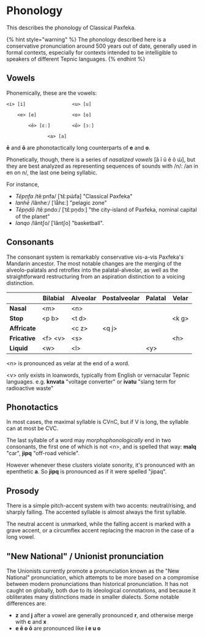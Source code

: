 # Phonology

This describes the phonology of Classical Paxfeka.

{% hint style="warning" %}
The phonology described here is a conservative pronunciation around 500 years out of date, generally used in formal contexts, especially for contexts intended to be intelligible to speakers of different Tepnic languages.
{% endhint %}

## Vowels

Phonemically, these are the vowels:

```
<i> [i]                 <u> [u]

    <e> [e]             <o> [o]

        <ē> [ɛː]        <ō> [ɔː]

               <a> [a]
```

**ē** and **ō** are phonotactically long counterparts of **e** and **o**.

Phonetically, though, there is a series of _nasalized vowels_ \[ã ĩ ũ ẽ õ ɯ̃], but they are best analyzed as representing sequences of sounds with /n/: /an in en on n/, the last one being syllabic.

For instance,

* _Tẽpņfa_ /têːpnfa/ \[ˈtɛ̂ːpɯ̃fa] "Classical Paxfeka"
* _lanhē_ /lǎnheː/ \[ˈlǎ̃hɛː] "pelagic zone"
* _Tẽpņdō_ /têːpndoː/ \[ˈtɛ̂ːpn̩dɔː] "the city-island of Paxfeka, nominal capital of the planet"
* _lanqo_ /lǎntʃo/ \[ˈlǎntʃo] "basketball".

## Consonants

The consonant system is remarkably conservative vis-a-vis Paxfeka's Mandarin ancestor. The most notable changes are the merging of the alveolo-palatals and retroflex into the palatal-alveolar, as well as the straightforward restructuring from an aspiration distinction to a voicing distinction.

|               | Bilabial  | Alveolar | Postalveolar | Palatal | Velar  |
| ------------- | --------- | -------- | ------------ | ------- | ------ |
| **Nasal**     | \<m>      | \<n>     |              |         |        |
| **Stop**      | \<p b>    | \<t d>   |              |         | \<k g> |
| **Affricate** |           | \<c z>   | \<q j>       |         |        |
| **Fricative** | \<f> \<v> | \<s>     |              |         | \<h>   |
| **Liquid**    | \<w>      | \<l>     |              | \<y>    |        |

\<n> is pronounced as velar at the end of a word.

\<v> only exists in loanwords, typically from English or vernacular Tepnic languages. e.g. **knvata** "voltage converter" or **ivatu** "slang term for radioactive waste"

## Phonotactics

In most cases, the maximal syllable is CVnC, but if V is long, the syllable can at most be CVC.

The last syllable of a word may _morphophonologically_ end in two consonants, the first one of which is not \<n>, and is spelled that way: **malq** "car", **jipq** "off-road vehicle".

However whenever these clusters violate sonority, it's pronounced with an epenthetic **a**. So **jipq** is pronounced as if it were spelled "jipaq".

## Prosody

There is a simple pitch-accent system with two accents: neutral/rising, and sharply falling. The accented syllable is almost always the first syllable.

The neutral accent is unmarked, while the falling accent is marked with a grave accent, or a circumflex accent replacing the macron in the case of a long vowel.

## "New National" / Unionist pronunciation

The Unionists currently promote a pronunciation known as the "New National" pronunciation, which attempts to be more based on a compromise between modern pronunciations than historical pronunciation. It has not caught on globally, both due to its ideological connotations, and because it obliterates many distinctions made in smaller dialects. Some notable differences are:

* **z** and **j** after a vowel are generally pronounced **r**, and otherwise merge with **c** and **x**
* **e ē o ō** are pronounced like **i e u o**
